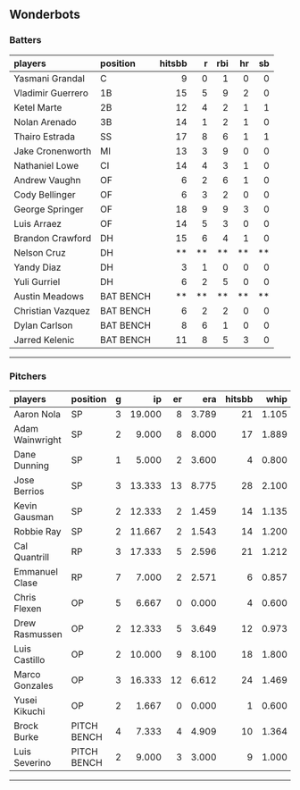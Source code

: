 ## Wonderbots

### Batters

 
|players           |position  | hitsbb|  r| rbi| hr| sb| 
|:-----------------|:---------|------:|--:|---:|--:|--:| 
|Yasmani Grandal   |C         |      9|  0|   1|  0|  0| 
|Vladimir Guerrero |1B        |     15|  5|   9|  2|  0| 
|Ketel Marte       |2B        |     12|  4|   2|  1|  1| 
|Nolan Arenado     |3B        |     14|  1|   2|  1|  0| 
|Thairo Estrada    |SS        |     17|  8|   6|  1|  1| 
|Jake Cronenworth  |MI        |     13|  3|   9|  0|  0| 
|Nathaniel Lowe    |CI        |     14|  4|   3|  1|  0| 
|Andrew Vaughn     |OF        |      6|  2|   6|  1|  0| 
|Cody Bellinger    |OF        |      6|  3|   2|  0|  0| 
|George Springer   |OF        |     18|  9|   9|  3|  0| 
|Luis Arraez       |OF        |     14|  5|   3|  0|  0| 
|Brandon Crawford  |DH        |     15|  6|   4|  1|  0| 
|Nelson Cruz       |DH        |     **| **|  **| **| **| 
|Yandy Diaz        |DH        |      3|  1|   0|  0|  0| 
|Yuli Gurriel      |DH        |      6|  2|   5|  0|  0| 
|Austin Meadows    |BAT BENCH |     **| **|  **| **| **| 
|Christian Vazquez |BAT BENCH |      6|  2|   2|  0|  0| 
|Dylan Carlson     |BAT BENCH |      8|  6|   1|  0|  0| 
|Jarred Kelenic    |BAT BENCH |     11|  8|   5|  3|  0| 


* * *

### Pitchers

 
|players         |position    |  g|     ip| er|   era| hitsbb|  whip| so|  w| sv| 
|:---------------|:-----------|--:|------:|--:|-----:|------:|-----:|--:|--:|--:| 
|Aaron Nola      |SP          |  3| 19.000|  8| 3.789|     21| 1.105| 24|  1|  0| 
|Adam Wainwright |SP          |  2|  9.000|  8| 8.000|     17| 1.889|  2|  0|  0| 
|Dane Dunning    |SP          |  1|  5.000|  2| 3.600|      4| 0.800|  8|  1|  0| 
|Jose Berrios    |SP          |  3| 13.333| 13| 8.775|     28| 2.100| 11|  1|  0| 
|Kevin Gausman   |SP          |  2| 12.333|  2| 1.459|     14| 1.135| 15|  0|  0| 
|Robbie Ray      |SP          |  2| 11.667|  2| 1.543|     14| 1.200| 15|  0|  0| 
|Cal Quantrill   |RP          |  3| 17.333|  5| 2.596|     21| 1.212| 10|  2|  0| 
|Emmanuel Clase  |RP          |  7|  7.000|  2| 2.571|      6| 0.857|  7|  1|  3| 
|Chris Flexen    |OP          |  5|  6.667|  0| 0.000|      4| 0.600|  6|  1|  0| 
|Drew Rasmussen  |OP          |  2| 12.333|  5| 3.649|     12| 0.973|  8|  0|  0| 
|Luis Castillo   |OP          |  2| 10.000|  9| 8.100|     18| 1.800|  9|  0|  0| 
|Marco Gonzales  |OP          |  3| 16.333| 12| 6.612|     24| 1.469| 10|  0|  0| 
|Yusei Kikuchi   |OP          |  2|  1.667|  0| 0.000|      1| 0.600|  3|  0|  0| 
|Brock Burke     |PITCH BENCH |  4|  7.333|  4| 4.909|     10| 1.364|  8|  0|  0| 
|Luis Severino   |PITCH BENCH |  2|  9.000|  3| 3.000|      9| 1.000| 10|  1|  0| 


* * *



